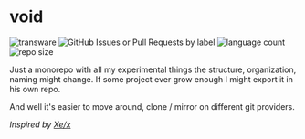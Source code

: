 # void
![transware](https://pride-badges.pony.workers.dev/static/v1?label=transware&labelColor=%23555&stripeWidth=8&stripeColors=5BCEFA%2CF5A9B8%2CFFFFFF%2CF5A9B8%2C5BCEFA)
![GitHub Issues or Pull Requests by label](https://img.shields.io/github/issues/v3rmine/void)
![language count](https://img.shields.io/github/languages/count/v3rmine/void)
![repo size](https://img.shields.io/github/repo-size/v3rmine/void)

Just a monorepo with all my experimental things the structure, organization, naming might change. If some project ever grow enough I might export it in his own repo.

And well it's easier to move around, clone / mirror on different git providers.

*Inspired by [Xe/x](https://github.com/Xe/x)*
